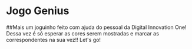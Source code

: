 # Jogo Genius

##Mais um joguinho feito com ajuda do pessoal da Digital Innovation One! 
Dessa vez é só esperar as cores serem mostradas e marcar as correspondentes na sua vez!!
Let's go! 
